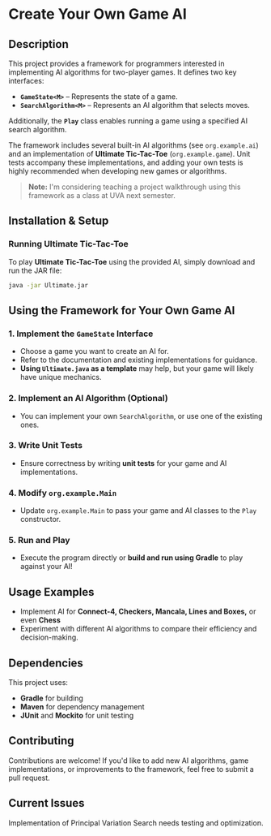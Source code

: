 # Create Your Own Game AI

## Description
This project provides a framework for programmers interested in implementing AI algorithms for two-player games. It defines two key interfaces:

- **`GameState<M>`** – Represents the state of a game.
- **`SearchAlgorithm<M>`** – Represents an AI algorithm that selects moves.

Additionally, the **`Play`** class enables running a game using a specified AI search algorithm.

The framework includes several built-in AI algorithms (see `org.example.ai`) and an implementation of **Ultimate Tic-Tac-Toe** (`org.example.game`). Unit tests accompany these implementations, and adding your own tests is highly recommended when developing new games or algorithms.

> **Note:** I'm considering teaching a project walkthrough using this framework as a class at UVA next semester.

## Installation & Setup

### Running Ultimate Tic-Tac-Toe
To play **Ultimate Tic-Tac-Toe** using the provided AI, simply download and run the JAR file:

```sh
java -jar Ultimate.jar
```

## Using the Framework for Your Own Game AI  

### 1. Implement the `GameState` Interface  
- Choose a game you want to create an AI for.  
- Refer to the documentation and existing implementations for guidance.  
- **Using `Ultimate.java` as a template** may help, but your game will likely have unique mechanics.  

### 2. Implement an AI Algorithm (Optional)  
- You can implement your own `SearchAlgorithm`, or use one of the existing ones.  

### 3. Write Unit Tests  
- Ensure correctness by writing **unit tests** for your game and AI implementations.  

### 4. Modify `org.example.Main`  
- Update `org.example.Main` to pass your game and AI classes to the `Play` constructor.  

### 5. Run and Play  
- Execute the program directly or **build and run using Gradle** to play against your AI!  

## Usage Examples  
- Implement AI for **Connect-4, Checkers, Mancala, Lines and Boxes,** or even **Chess**
- Experiment with different AI algorithms to compare their efficiency and decision-making.  

## Dependencies  
This project uses:  
- **Gradle** for building  
- **Maven** for dependency management  
- **JUnit** and **Mockito** for unit testing  

## Contributing  
Contributions are welcome! If you'd like to add new AI algorithms, game implementations, or improvements to the framework, feel free to submit a pull request.

## Current Issues
Implementation of Principal Variation Search needs testing and optimization.
